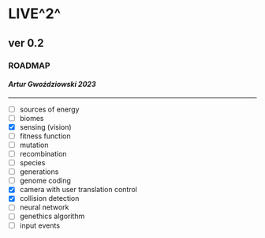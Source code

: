 
# LIVE^2^

## ver 0.2

### ROADMAP

#### _Artur Gwoździowski 2023_

* * *

- [ ] sources of energy
- [ ] biomes
- [x] sensing (vision)
- [ ] fitness function
- [ ] mutation
- [ ] recombination
- [ ] species
- [ ] generations
- [ ] genome coding
- [x] camera with user translation control
- [X] collision detection
- [ ] neural network
- [ ] genethics algorithm
- [ ] input events
